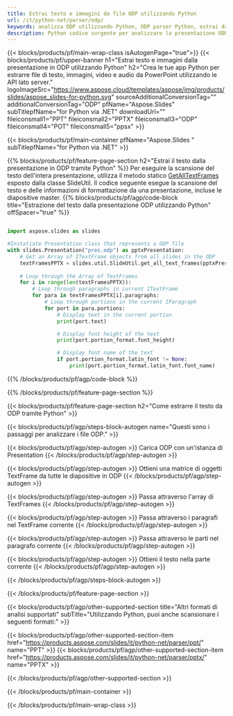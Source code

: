 ```yaml
---
title: Estrai testo e immagini da file ODP utilizzando Python
url: /it/python-net/parser/odp/
keywords: analizza ODP utilizzando Python, ODP parser Python, estrai dati da ODP in Python, estrai testo da ODP utilizzando Python, estrai immagini da ODP utilizzando Python
description: Python codice sorgente per analizzare la presentazione ODP.
---
```


{{< blocks/products/pf/main-wrap-class isAutogenPage="true">}}
{{< blocks/products/pf/upper-banner h1="Estrai testo e immagini dalla presentazione in ODP utilizzando Python" h2="Crea le tue app Python per estrarre file di testo, immagini, video e audio da PowerPoint utilizzando le API lato server." logoImageSrc="https://www.aspose.cloud/templates/aspose/img/products/slides/aspose_slides-for-python.svg" sourceAdditionalConversionTag="" additionalConversionTag="ODP" pfName="Aspose.Slides" subTitlepfName="for Python via .NET" downloadUrl="" fileiconsmall1="PPT" fileiconsmall2="PPTX" fileiconsmall3="ODP" fileiconsmall4="POT" fileiconsmall5="ppsx" >}}

{{< blocks/products/pf/main-container pfName="Aspose.Slides " subTitlepfName="for Python via .NET" >}}

{{% blocks/products/pf/feature-page-section  h2="Estrai il testo dalla presentazione in ODP tramite Python" %}}
Per eseguire la scansione del testo dell'intera presentazione, utilizza il metodo statico [GetAllTextFrames](https://reference.aspose.com/slides/python-net/aspose.slides.util/slideutil/) esposto dalla classe SlideUtil. Il codice seguente esegue la scansione del testo e delle informazioni di formattazione da una presentazione, incluse le diapositive master.
{{% blocks/products/pf/agp/code-block title="Estrazione del testo dalla presentazione ODP utilizzando Python" offSpacer="true" %}}

```py

import aspose.slides as slides

#Instatiate Presentation class that represents a ODP file
with slides.Presentation("pres.odp") as pptxPresentation:
    # Get an Array of ITextFrame objects from all slides in the ODP
    textFramesPPTX = slides.util.SlideUtil.get_all_text_frames(pptxPresentation, True)
    
    # Loop through the Array of TextFrames
    for i in range(len(textFramesPPTX)):
	    # Loop through paragraphs in current ITextFrame
        for para in textFramesPPTX[i].paragraphs:
            # Loop through portions in the current IParagraph
            for port in para.portions:
			    # Display text in the current portion
                print(port.text)

    			# Display font height of the text
                print(port.portion_format.font_height)

			    # Display font name of the text
                if port.portion_format.latin_font != None:
                    print(port.portion_format.latin_font.font_name)
```

{{% /blocks/products/pf/agp/code-block %}}

{{% /blocks/products/pf/feature-page-section %}}

{{< blocks/products/pf/feature-page-section  h2="Come estrarre il testo da ODP tramite Python" >}}

{{< blocks/products/pf/agp/steps-block-autogen name="Questi sono i passaggi per analizzare i file ODP." >}}

{{< blocks/products/pf/agp/step-autogen >}}
Carica ODP con un'istanza di Presentation
{{< /blocks/products/pf/agp/step-autogen >}}

{{< blocks/products/pf/agp/step-autogen >}}
Ottieni una matrice di oggetti TextFrame da tutte le diapositive in ODP
{{< /blocks/products/pf/agp/step-autogen >}}

{{< blocks/products/pf/agp/step-autogen >}}
Passa attraverso l'array di TextFrames
{{< /blocks/products/pf/agp/step-autogen >}}

{{< blocks/products/pf/agp/step-autogen >}}
Passa attraverso i paragrafi nel TextFrame corrente
{{< /blocks/products/pf/agp/step-autogen >}}

{{< blocks/products/pf/agp/step-autogen >}}
Passa attraverso le parti nel paragrafo corrente
{{< /blocks/products/pf/agp/step-autogen >}}

{{< blocks/products/pf/agp/step-autogen >}}
Ottieni il testo nella parte corrente
{{< /blocks/products/pf/agp/step-autogen >}}

{{< /blocks/products/pf/agp/steps-block-autogen >}}

{{< /blocks/products/pf/feature-page-section >}}

{{< blocks/products/pf/agp/other-supported-section title="Altri formati di analisi supportati" subTitle="Utilizzando Python, puoi anche scansionare i seguenti formati:" >}}

{{< blocks/products/pf/agp/other-supported-section-item href="https://products.aspose.com/slides/it/python-net/parser/ppt/" name="PPT" >}}
{{< blocks/products/pf/agp/other-supported-section-item href="https://products.aspose.com/slides/it/python-net/parser/pptx/" name="PPTX" >}}


{{< /blocks/products/pf/agp/other-supported-section >}}

{{< /blocks/products/pf/main-container >}}
    
{{< /blocks/products/pf/main-wrap-class >}}